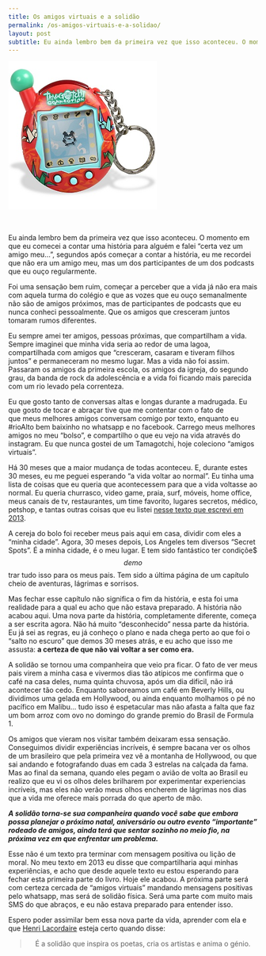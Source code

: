 ```yaml
---
title: Os amigos virtuais e a solidão
permalink: /os-amigos-virtuais-e-a-solidao/
layout: post
subtitle: Eu ainda lembro bem da primeira vez que isso aconteceu. O momento em que eu comecei a contar uma história para alguém e falei &#8220;certa vez um amigo meu&#8230;&#8221;, segundos após começar a contar a história, eu me recordei que não era um amigo meu, mas um dos participantes de um dos podcasts que eu ouço regularmente.
---
```

[<img alt="tamagotchi4" src="/img/posts/2015/08/tamagotchi4.jpg"  />][1]

&nbsp;

Eu ainda lembro bem da primeira vez que isso aconteceu. O momento em que eu comecei a contar uma história para alguém e falei &#8220;certa vez um amigo meu&#8230;&#8221;, segundos após começar a contar a história, eu me recordei que não era um amigo meu, mas um dos participantes de um dos podcasts que eu ouço regularmente.

Foi uma sensação bem ruim, começar a perceber que a vida já não era mais com aquela turma do colégio e que as vozes que eu ouço semanalmente não são de amigos próximos, mas de participantes de podcasts que eu nunca conheci pessoalmente. Que os amigos que cresceram juntos tomaram rumos diferentes.

Eu sempre amei ter amigos, pessoas próximas, que compartilham a vida. Sempre imaginei que minha vida seria ao redor de uma lagoa, compartilhada com amigos que &#8220;cresceram, casaram e tiveram filhos juntos&#8221; e permaneceram no mesmo lugar. Mas a vida não foi assim. Passaram os amigos da primeira escola, os amigos da igreja, do segundo grau, da banda de rock da adolescência e a vida foi ficando mais parecida com um rio levado pela correnteza.

<span style="font-size: 1em;">Eu que gosto tanto de conversas altas e longas durante a madrugada. Eu que gosto de tocar e abraçar tive que me contentar com o fato de que </span>meus melhores amigos conversam comigo por texto, enquanto eu #rioAlto bem baixinho no whatsapp e no facebook. Carrego meus melhores amigos no meu &#8220;bolso&#8221;, e compartilho o que eu vejo na vida através do instagram. Eu que nunca gostei de um Tamagotchi, hoje coleciono &#8220;amigos virtuais&#8221;.

Há 30 meses que a maior mudança de todas aconteceu. E, durante estes 30 meses, eu me peguei esperando &#8220;a vida voltar ao normal&#8221;. Eu tinha uma lista de coisas que eu queria que acontecessem para que a vida voltasse ao normal. Eu queria churrasco, video game, praia, surf, móveis, home office, meus canais de tv, restaurantes, um time favorito, lugares secretos, médico, petshop, e tantas outras coisas que eu listei <a href="http://fellipebrito.com/sobre-mudancas-e-montanha-russa/" target="_blank">nesse texto que escrevi em 2013</a>.

A cereja do bolo foi receber meus pais aqui em casa, dividir com eles a &#8220;minha cidade&#8221;. Agora, 30 meses depois, Los Angeles tem diversos &#8220;Secret Spots&#8221;. É a minha cidade, é o meu lugar. E tem sido fantástico ter condiçõe$$$ de mo$$trar tudo isso para os meus pais. Tem sido a última página de um capítulo cheio de aventuras, lágrimas e sorrisos.

Mas fechar esse capítulo não significa o fim da história, e esta foi uma realidade para a qual eu acho que não estava preparado. A história não acabou aqui. Uma nova parte da história, completamente diferente, começa a ser escrita agora. Não há muito &#8220;desconhecido&#8221; nessa parte da história. Eu já sei as regras, eu já conheço o plano e nada chega perto ao que foi o &#8220;salto no escuro&#8221; que demos 30 meses atrás, e eu acho que isso me assusta: **a certeza de que não vai voltar a ser como era.**

A solidão se tornou uma companheira que veio pra ficar. O fato de ver meus pais virem a minha casa e vivermos dias tão atípicos me confirma que o café na casa deles, numa quinta chuvosa, após um dia dificil, não irá acontecer tão cedo. Enquanto saboreamos um café em Beverly Hills, ou dividimos uma gelada em Hollywood, ou ainda enquanto molhamos o pé no pacífico em Malibu&#8230; tudo isso é espetacular mas não afasta a falta que faz um bom arroz com ovo no domingo do grande premio do Brasil de Formula 1.

Os amigos que vieram nos visitar também deixaram essa sensação. Conseguimos dividir experiências incríveis, é sempre bacana ver os olhos de um brasileiro que pela primeira vez vê a montanha de Hollywood, ou que sai andando e fotografando duas em cada 3 estrelas na calçada da fama. Mas ao final da semana, quando eles pegam o avião de volta ao Brasil eu realizo que eu vi os olhos deles brilharem por experimentar experiencias incríveis, mas eles não verão meus olhos encherem de lágrimas nos dias que a vida me oferece mais porrada do que aperto de mão.

***A solidão torna-se sua companheira quando você sabe que embora possa planejar o próximo natal, aniversário ou outro evento &#8220;importante&#8221; rodeado de amigos, ainda terá que sentar sozinho no meio fio, na próxima vez em que enfrentar um problema.***

Esse não é um texto pra terminar com mensagem positiva ou lição de moral. No meu texto em 2013 eu disse que compartilharia aqui minhas experiências, e acho que desde aquele texto eu estou esperando para fechar esta primeira parte do livro. Hoje ele acabou. A próxima parte será com certeza cercada de &#8220;amigos virtuais&#8221; mandando mensagens positivas pelo whatsapp, mas será de solidão física. Será uma parte com muito mais SMS do que abraços, e eu não estava preparado para entender isso.

Espero poder assimilar bem essa nova parte da vida, aprender com ela e que <a href="https://pt.wikipedia.org/wiki/Henri_Dominique_Lacordaire" target="_blank">Henri Lacordaire</a> esteja certo quando disse:

> <p style="text-align: center;">
>   É a solidão que inspira os poetas, cria os artistas e anima o génio.
> </p>

&nbsp;

 [1]: /img/posts/2015/08/tamagotchi4.jpg
